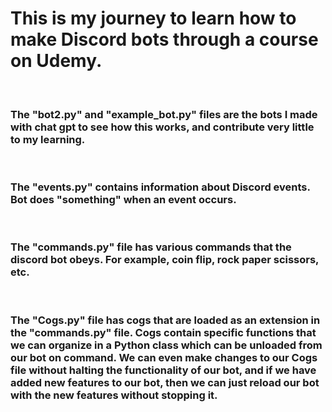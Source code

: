 # This is my journey to learn how to make Discord bots through a course on Udemy.
<br>

### The "bot2.py" and "example_bot.py" files are the bots I made with chat gpt to see how this works, and contribute very little to my learning.
<br>

### The "events.py" contains information about Discord events. Bot does "something" when an event occurs.
<br>

### The "commands.py" file has various commands that the discord bot obeys. For example, coin flip, rock paper scissors, etc.
<br>

### The "Cogs.py" file has cogs that are loaded as an extension in the "commands.py" file. Cogs contain specific functions that we can organize in a Python class which can be unloaded from our bot on command. We can even make changes to our Cogs file without halting the functionality of our bot, and if we have added new features to our bot, then we can just reload our bot with the new features without stopping it.
